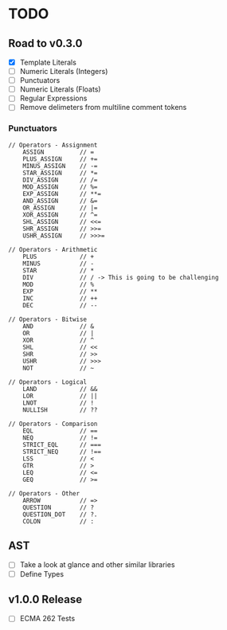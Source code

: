 # TODO

## Road to v0.3.0

- [x] Template Literals
- [ ] Numeric Literals (Integers)
- [ ] Punctuators
- [ ] Numeric Literals (Floats)
- [ ] Regular Expressions
- [ ] Remove delimeters from multiline comment tokens

### Punctuators

```plaintext
// Operators - Assignment
    ASSIGN          // =
    PLUS_ASSIGN     // +=
    MINUS_ASSIGN    // -=
    STAR_ASSIGN     // *=
    DIV_ASSIGN      // /=
    MOD_ASSIGN      // %=
    EXP_ASSIGN      // **=
    AND_ASSIGN      // &=
    OR_ASSIGN       // |=
    XOR_ASSIGN      // ^=
    SHL_ASSIGN      // <<=
    SHR_ASSIGN      // >>=
    USHR_ASSIGN     // >>>=

// Operators - Arithmetic
    PLUS            // +
    MINUS           // -
    STAR            // *
    DIV             // / -> This is going to be challenging
    MOD             // %
    EXP             // **
    INC             // ++
    DEC             // --

// Operators - Bitwise
    AND             // &
    OR              // |
    XOR             // ^
    SHL             // <<
    SHR             // >>
    USHR            // >>>
    NOT             // ~

// Operators - Logical
    LAND            // &&
    LOR             // ||
    LNOT            // !
    NULLISH         // ??

// Operators - Comparison
    EQL             // ==
    NEQ             // !=
    STRICT_EQL      // ===
    STRICT_NEQ      // !==
    LSS             // <
    GTR             // >
    LEQ             // <=
    GEQ             // >=

// Operators - Other
    ARROW           // =>
    QUESTION        // ?
    QUESTION_DOT    // ?.
    COLON           // :
```

## AST

- [ ] Take a look at glance and other similar libraries
- [ ] Define Types

## v1.0.0 Release

- [ ] ECMA 262 Tests
